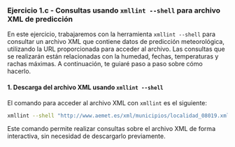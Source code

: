 ### Ejercicio 1.c - Consultas usando `xmllint --shell` para archivo XML de predicción

En este ejercicio, trabajaremos con la herramienta `xmllint --shell` para consultar un archivo XML que contiene datos de predicción meteorológica, utilizando la URL proporcionada para acceder al archivo. Las consultas que se realizarán están relacionadas con la humedad, fechas, temperaturas y rachas máximas. A continuación, te guiaré paso a paso sobre cómo hacerlo.

#### 1. **Descarga del archivo XML usando `xmllint --shell`**

El comando para acceder al archivo XML con `xmllint` es el siguiente:

```bash
xmllint --shell "http://www.aemet.es/xml/municipios/localidad_08019.xml"
```

Este comando permite realizar consultas sobre el archivo XML de forma interactiva, sin necesidad de descargarlo previamente.
